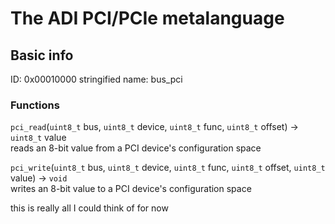 # The ADI PCI/PCIe metalanguage
## Basic info
ID: 0x00010000
stringified name: bus_pci

### Functions
`pci_read`(`uint8_t` bus, `uint8_t` device, `uint8_t` func, `uint8_t` offset) -> `uint8_t` value</br>
reads an 8-bit value from a PCI device's configuration space

`pci_write`(`uint8_t` bus, `uint8_t` device, `uint8_t` func, `uint8_t` offset, `uint8_t` value) -> `void`</br>
writes an 8-bit value to a PCI device's configuration space

this is really all I could think of for now